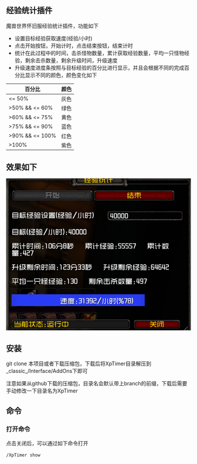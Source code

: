 ## 经验统计插件
魔兽世界怀旧服经验统计插件，功能如下

- 设置目标经验获取速度(经验/小时)
- 点击开始按钮，开始计时，点击结束按钮，结束计时
- 统计在此过程中的时间，击杀怪物数量，累计获取经验数量，平均一只怪物经验，剩余击杀数量，剩余升级时间，升级速度
- 升级速度进度条按照与目标经验的百分比进行显示，并且会根据不同的完成百分比显示不同的颜色，颜色变化如下

百分比 | 颜色
---|---
<= 50% | 灰色
\>50% && <= 60% | 绿色
\>60% && <= 75% | 黄色
\>75% && <= 90% | 蓝色
\>90% && <= 100% | 红色
\>100% | 紫色


## 效果如下
![image](https://github.com/cao19881125/picture_cloud/blob/master/XpTimer.png?raw=true)


## 安装
git clone 本项目或者下载压缩包，下载后将XpTimer目录解压到_classic_/Interface/AddOns下即可

注意如果从github下载的压缩包，目录名会默认带上branch的前缀，下载后需要手动修改一下目录名为XpTimer

## 命令
### 打开命令
点击关闭后，可以通过如下命令打开

```
/XpTimer show
```